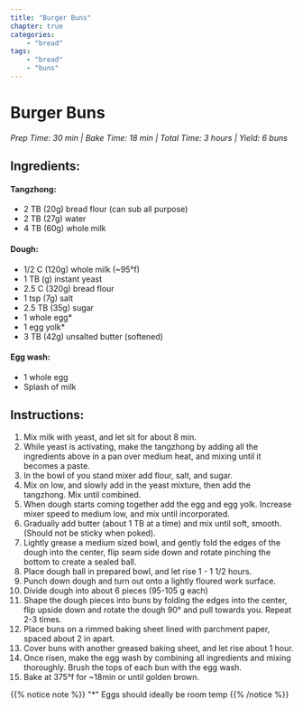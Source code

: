 ```yaml
---
title: "Burger Buns"
chapter: true
categories: 
    - "bread"
tags:
    - "bread"
    - "buns"
---
```


# Burger Buns 
*Prep Time: 30 min | Bake Time: 18 min | Total Time: 3 hours | Yield: 6 buns*

## Ingredients:

#### Tangzhong:

- 2 TB (20g) bread flour (can sub all purpose)
- 2 TB (27g) water
- 4 TB (60g) whole milk

#### Dough:

- 1/2 C (120g) whole milk (~95°f)
- 1 TB (g) instant yeast
- 2.5 C (320g) bread flour
- 1 tsp (7g) salt
- 2.5 TB (35g) sugar
- 1 whole egg*
- 1 egg yolk*
- 3 TB (42g) unsalted butter (softened)

#### Egg wash:

- 1 whole egg
- Splash of milk


## Instructions:

1. Mix milk with yeast, and let sit for about 8 min.
2. While yeast is activating, make the tangzhong by adding all the ingredients above in a pan over
medium heat, and mixing until it becomes a paste.
3. In the bowl of you stand mixer add flour, salt, and sugar.
4. Mix on low, and slowly add in the yeast mixture, then add the tangzhong. Mix until combined.
5. When dough starts coming together add the egg and egg yolk. Increase mixer speed to medium
low, and mix until incorporated.
6. Gradually add butter (about 1 TB at a time) and mix until soft, smooth. (Should not be sticky when
poked).
7. Lightly grease a medium sized bowl, and gently fold the edges of the dough into the center, flip
seam side down and rotate pinching the bottom to create a sealed ball.
8. Place dough ball in prepared bowl, and let rise 1 - 1 1/2 hours.
9. Punch down dough and turn out onto a lightly floured work surface.
10. Divide dough into about 6 pieces (95-105 g each)
11. Shape the dough pieces into buns by folding the edges into the center, flip upside down and
rotate the dough 90° and pull towards you. Repeat 2-3 times.
12. Place buns on a rimmed baking sheet lined with parchment paper, spaced about 2 in apart.
13. Cover buns with another greased baking sheet, and let rise about 1 hour.
14. Once risen, make the egg wash by combining all ingredients and mixing thoroughly. Brush the
tops of each bun with the egg wash.
15. Bake at 375°f for ~18min or until golden brown.

{{% notice note %}} 
"*" Eggs should ideally be room temp 
{{% /notice %}}
